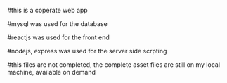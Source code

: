 #this is a coperate web app

#mysql was used for the database

#reactjs was used for the front end 

#nodejs, express was used for the server side scrpting

#this files are not completed, the complete asset files are still on my local machine, available on demand
